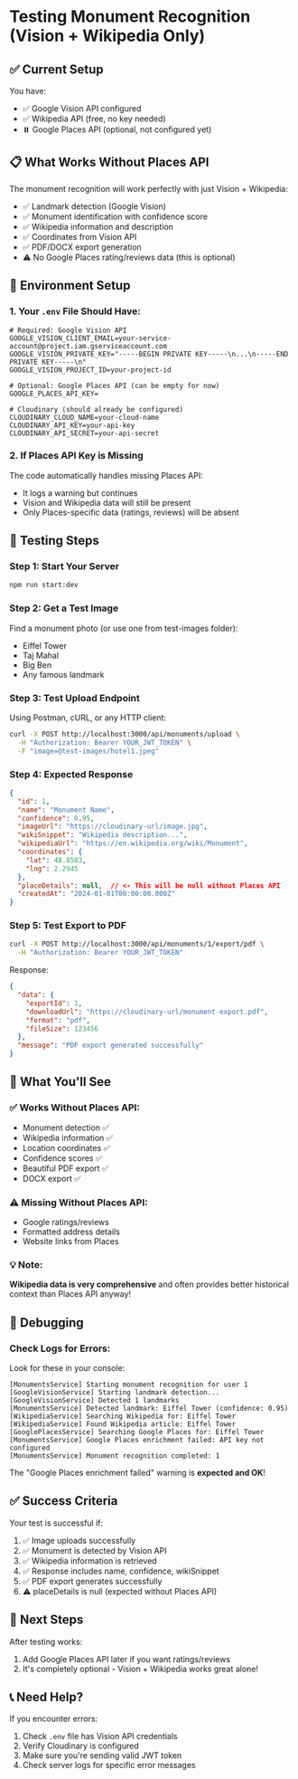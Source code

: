 # Testing Monument Recognition (Vision + Wikipedia Only)

## ✅ Current Setup

You have:
- ✅ Google Vision API configured
- ✅ Wikipedia API (free, no key needed)
- ⏸️ Google Places API (optional, not configured yet)

## 📋 What Works Without Places API

The monument recognition will work perfectly with just Vision + Wikipedia:
- ✅ Landmark detection (Google Vision)
- ✅ Monument identification with confidence score
- ✅ Wikipedia information and description
- ✅ Coordinates from Vision API
- ✅ PDF/DOCX export generation
- ⚠️ No Google Places rating/reviews data (this is optional)

## 🔧 Environment Setup

### 1. Your `.env` File Should Have:

```env
# Required: Google Vision API
GOOGLE_VISION_CLIENT_EMAIL=your-service-account@project.iam.gserviceaccount.com
GOOGLE_VISION_PRIVATE_KEY="-----BEGIN PRIVATE KEY-----\n...\n-----END PRIVATE KEY-----\n"
GOOGLE_VISION_PROJECT_ID=your-project-id

# Optional: Google Places API (can be empty for now)
GOOGLE_PLACES_API_KEY=

# Cloudinary (should already be configured)
CLOUDINARY_CLOUD_NAME=your-cloud-name
CLOUDINARY_API_KEY=your-api-key
CLOUDINARY_API_SECRET=your-api-secret
```

### 2. If Places API Key is Missing

The code automatically handles missing Places API:
- It logs a warning but continues
- Vision and Wikipedia data will still be present
- Only Places-specific data (ratings, reviews) will be absent

## 🧪 Testing Steps

### Step 1: Start Your Server

```bash
npm run start:dev
```

### Step 2: Get a Test Image

Find a monument photo (or use one from test-images folder):
- Eiffel Tower
- Taj Mahal
- Big Ben
- Any famous landmark

### Step 3: Test Upload Endpoint

Using Postman, cURL, or any HTTP client:

```bash
curl -X POST http://localhost:3000/api/monuments/upload \
  -H "Authorization: Bearer YOUR_JWT_TOKEN" \
  -F "image=@test-images/hotel1.jpeg"
```

### Step 4: Expected Response

```json
{
  "id": 1,
  "name": "Monument Name",
  "confidence": 0.95,
  "imageUrl": "https://cloudinary-url/image.jpg",
  "wikiSnippet": "Wikipedia description...",
  "wikipediaUrl": "https://en.wikipedia.org/wiki/Monument",
  "coordinates": {
    "lat": 48.8583,
    "lng": 2.2945
  },
  "placeDetails": null,  // <- This will be null without Places API
  "createdAt": "2024-01-01T00:00:00.000Z"
}
```

### Step 5: Test Export to PDF

```bash
curl -X POST http://localhost:3000/api/monuments/1/export/pdf \
  -H "Authorization: Bearer YOUR_JWT_TOKEN"
```

Response:
```json
{
  "data": {
    "exportId": 1,
    "downloadUrl": "https://cloudinary-url/monument-export.pdf",
    "format": "pdf",
    "fileSize": 123456
  },
  "message": "PDF export generated successfully"
}
```

## 🎯 What You'll See

### ✅ Works Without Places API:
- Monument detection ✅
- Wikipedia information ✅
- Location coordinates ✅
- Confidence scores ✅
- Beautiful PDF export ✅
- DOCX export ✅

### ⚠️ Missing Without Places API:
- Google ratings/reviews
- Formatted address details
- Website links from Places

### 💡 Note:
**Wikipedia data is very comprehensive** and often provides better historical context than Places API anyway!

## 🐛 Debugging

### Check Logs for Errors:

Look for these in your console:
```
[MonumentsService] Starting monument recognition for user 1
[GoogleVisionService] Starting landmark detection...
[GoogleVisionService] Detected 1 landmarks
[MonumentsService] Detected landmark: Eiffel Tower (confidence: 0.95)
[WikipediaService] Searching Wikipedia for: Eiffel Tower
[WikipediaService] Found Wikipedia article: Eiffel Tower
[GooglePlacesService] Searching Google Places for: Eiffel Tower
[MonumentsService] Google Places enrichment failed: API key not configured
[MonumentsService] Monument recognition completed: 1
```

The "Google Places enrichment failed" warning is **expected and OK**!

## ✅ Success Criteria

Your test is successful if:
1. ✅ Image uploads successfully
2. ✅ Monument is detected by Vision API
3. ✅ Wikipedia information is retrieved
4. ✅ Response includes name, confidence, wikiSnippet
5. ✅ PDF export generates successfully
6. ⚠️ placeDetails is null (expected without Places API)

## 🚀 Next Steps

After testing works:
1. Add Google Places API later if you want ratings/reviews
2. It's completely optional - Vision + Wikipedia works great alone!

## 📞 Need Help?

If you encounter errors:
1. Check `.env` file has Vision API credentials
2. Verify Cloudinary is configured
3. Make sure you're sending valid JWT token
4. Check server logs for specific error messages
